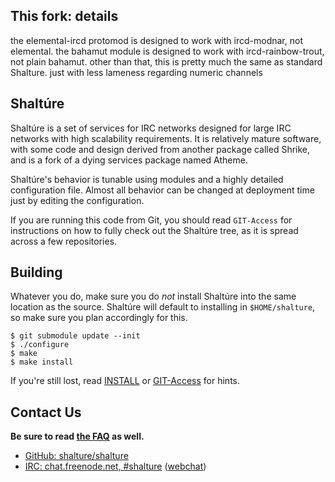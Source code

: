 ## This fork: details

the elemental-ircd protomod is designed to work with ircd-modnar, not elemental.
the bahamut module is designed to work with ircd-rainbow-trout, not plain bahamut.
other than that, this is pretty much the same as standard Shalture. just with less lameness
regarding numeric channels

## Shaltúre

Shaltúre is a set of services for IRC networks designed for large IRC networks 
with high scalability requirements.  It is relatively mature software, with 
some code and design derived from another package called Shrike, and is a fork 
of a dying services package named Atheme.

Shaltúre's behavior is tunable using modules and a highly detailed 
configuration file. Almost all behavior can be changed at deployment time just 
by editing the configuration.

If you are running this code from Git, you should read `GIT-Access` for 
instructions on how to fully check out the Shaltúre tree, as it is spread 
across a few repositories.

## Building

Whatever you do, make sure you do *not* install Shaltúre into the same location 
as the source. Shaltúre will default to installing in `$HOME/shalture`, so make 
sure you plan accordingly for this.

    $ git submodule update --init
    $ ./configure
    $ make
    $ make install

If you're still lost, read [INSTALL](INSTALL) or [GIT-Access](GIT-Access) for 
hints.

## Contact Us

__Be sure to read [the FAQ](doc/FAQ.md) as well.__

 * [GitHub: shalture/shalture](https://github.com/shalture/shalture)
 * [IRC: chat.freenode.net, #shalture](ircs://chat.freenode.net:6697/shalture) ([webchat](https://kiwiirc.com/client/chat.freenode.net:+6697/shalture))
